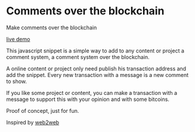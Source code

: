 # Comments over the blockchain
Make comments over the blockchain

[live demo](http://juanpabloaj.com/comments_over_the_blockchain/)

This javascript snippet is a simple way to add to any content or project a comment system, a comment system over the blockchain.

A online content or project only need publish his transaction address and add the snippet. Every new transaction with a message is a new comment to show.

If you like some project or content, you can make a transaction with a message to support this with your opinion and with some bitcoins.

Proof of concept, just for fun.

Inspired by [web2web](https://github.com/elendirx/web2web)
